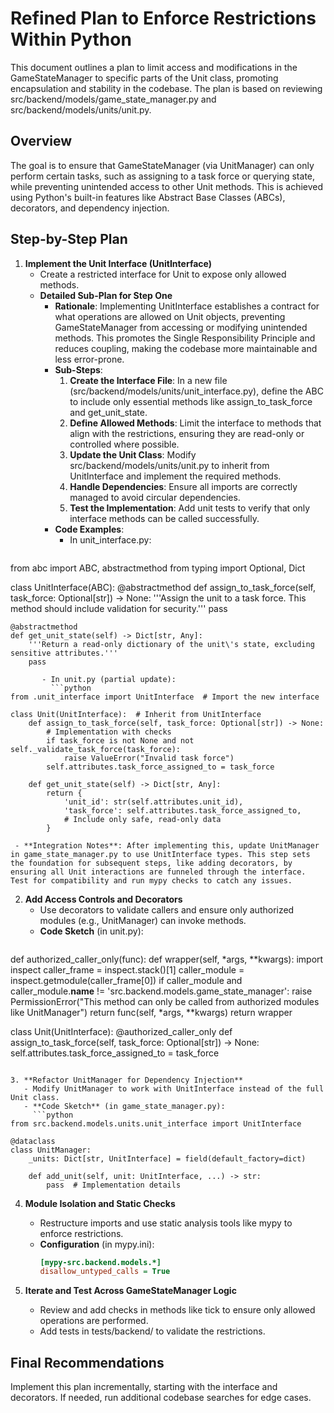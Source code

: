 # Refined Plan to Enforce Restrictions Within Python

This document outlines a plan to limit access and modifications in the GameStateManager to specific parts of the Unit class, promoting encapsulation and stability in the codebase. The plan is based on reviewing src/backend/models/game_state_manager.py and src/backend/models/units/unit.py.

## Overview
The goal is to ensure that GameStateManager (via UnitManager) can only perform certain tasks, such as assigning to a task force or querying state, while preventing unintended access to other Unit methods. This is achieved using Python's built-in features like Abstract Base Classes (ABCs), decorators, and dependency injection.

## Step-by-Step Plan

1. **Implement the Unit Interface (UnitInterface)**
   - Create a restricted interface for Unit to expose only allowed methods.
   - **Detailed Sub-Plan for Step One**
     - **Rationale**: Implementing UnitInterface establishes a contract for what operations are allowed on Unit objects, preventing GameStateManager from accessing or modifying unintended methods. This promotes the Single Responsibility Principle and reduces coupling, making the codebase more maintainable and less error-prone.
     - **Sub-Steps**:
       1. **Create the Interface File**: In a new file (src/backend/models/units/unit_interface.py), define the ABC to include only essential methods like assign_to_task_force and get_unit_state.
       2. **Define Allowed Methods**: Limit the interface to methods that align with the restrictions, ensuring they are read-only or controlled where possible.
       3. **Update the Unit Class**: Modify src/backend/models/units/unit.py to inherit from UnitInterface and implement the required methods.
       4. **Handle Dependencies**: Ensure all imports are correctly managed to avoid circular dependencies.
       5. **Test the Implementation**: Add unit tests to verify that only interface methods can be called successfully.
     - **Code Examples**:
       - In unit_interface.py:
         ```python
from abc import ABC, abstractmethod
from typing import Optional, Dict

class UnitInterface(ABC):
    @abstractmethod
    def assign_to_task_force(self, task_force: Optional[str]) -> None:
        '''Assign the unit to a task force. This method should include validation for security.'''
        pass
    
    @abstractmethod
    def get_unit_state(self) -> Dict[str, Any]:
        '''Return a read-only dictionary of the unit\'s state, excluding sensitive attributes.'''
        pass
```
       - In unit.py (partial update):
         ```python
from .unit_interface import UnitInterface  # Import the new interface

class Unit(UnitInterface):  # Inherit from UnitInterface
    def assign_to_task_force(self, task_force: Optional[str]) -> None:
        # Implementation with checks
        if task_force is not None and not self._validate_task_force(task_force):
            raise ValueError("Invalid task force")
        self.attributes.task_force_assigned_to = task_force
    
    def get_unit_state(self) -> Dict[str, Any]:
        return {
            'unit_id': str(self.attributes.unit_id),
            'task_force': self.attributes.task_force_assigned_to,
            # Include only safe, read-only data
        }
```
     - **Integration Notes**: After implementing this, update UnitManager in game_state_manager.py to use UnitInterface types. This step sets the foundation for subsequent steps, like adding decorators, by ensuring all Unit interactions are funneled through the interface. Test for compatibility and run mypy checks to catch any issues.

2. **Add Access Controls and Decorators**
   - Use decorators to validate callers and ensure only authorized modules (e.g., UnitManager) can invoke methods.
   - **Code Sketch** (in unit.py):
     ```python
def authorized_caller_only(func):
    def wrapper(self, *args, **kwargs):
        import inspect
        caller_frame = inspect.stack()[1]
        caller_module = inspect.getmodule(caller_frame[0])
        if caller_module and caller_module.__name__ != 'src.backend.models.game_state_manager':
            raise PermissionError("This method can only be called from authorized modules like UnitManager")
        return func(self, *args, **kwargs)
    return wrapper

class Unit(UnitInterface):
    @authorized_caller_only
    def assign_to_task_force(self, task_force: Optional[str]) -> None:
        self.attributes.task_force_assigned_to = task_force
```

3. **Refactor UnitManager for Dependency Injection**
   - Modify UnitManager to work with UnitInterface instead of the full Unit class.
   - **Code Sketch** (in game_state_manager.py):
     ```python
from src.backend.models.units.unit_interface import UnitInterface

@dataclass
class UnitManager:
    _units: Dict[str, UnitInterface] = field(default_factory=dict)

    def add_unit(self, unit: UnitInterface, ...) -> str:
        pass  # Implementation details
```

4. **Module Isolation and Static Checks**
   - Restructure imports and use static analysis tools like mypy to enforce restrictions.
   - **Configuration** (in mypy.ini):
     ```ini
     [mypy-src.backend.models.*]
     disallow_untyped_calls = True
     ```

5. **Iterate and Test Across GameStateManager Logic**
   - Review and add checks in methods like tick to ensure only allowed operations are performed.
   - Add tests in tests/backend/ to validate the restrictions.

## Final Recommendations
Implement this plan incrementally, starting with the interface and decorators. If needed, run additional codebase searches for edge cases. 